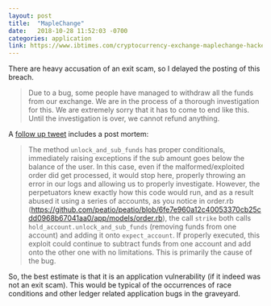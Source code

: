 ```yaml
---
layout: post
title:  "MapleChange"
date:   2018-10-28 11:52:03 -0700
categories: application
link: https://www.ibtimes.com/cryptocurrency-exchange-maplechange-hacked-exit-scam-allegations-surface-2728232
---
```

There are heavy accusation of an exit scam, so I delayed the posting of this breach.

> Due to a bug, some people have managed to withdraw all the funds from our exchange. We are in the process of a thorough investigation for this. We are extremely sorry that it has to come to end like this. Until the investigation is over, we cannot refund anything.

A [follow up tweet](https://pastebin.com/PZD3Qb35) includes a post mortem:

> The method `unlock_and_sub_funds` has proper conditionals, immediately raising exceptions if the sub amount goes below the balance of the user. In this case, even if the malformed/exploited order did get processed, it would stop here, properly throwing an error in our logs and allowing us to properly investigate. However, the perpetuators knew exactly how this code would run, and as a result abused it using a series of accounts, as you notice in order.rb (https://github.com/peatio/peatio/blob/6fe7e960a12c40053370cb25cdd0968b67041aa0/app/models/order.rb), the call `strike` both calls `hold_account.unlock_and_sub_funds` (removing funds from one account) and adding it onto `expect_account`. If properly executed, this exploit could continue to subtract funds from one account and add onto the other one with no limitations. This is primarily the cause of the bug.

So, the best estimate is that it is an application vulnerability (if it indeed was not an exit scam). This would be typical of the occurrences of race conditions and other ledger related application bugs in the graveyard.
